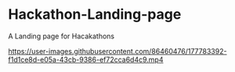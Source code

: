 # Hackathon-Landing-page
A Landing page for Hacakathons 


https://user-images.githubusercontent.com/86460476/177783392-f1d1ce8d-e05a-43cb-9386-ef72cca6d4c9.mp4
